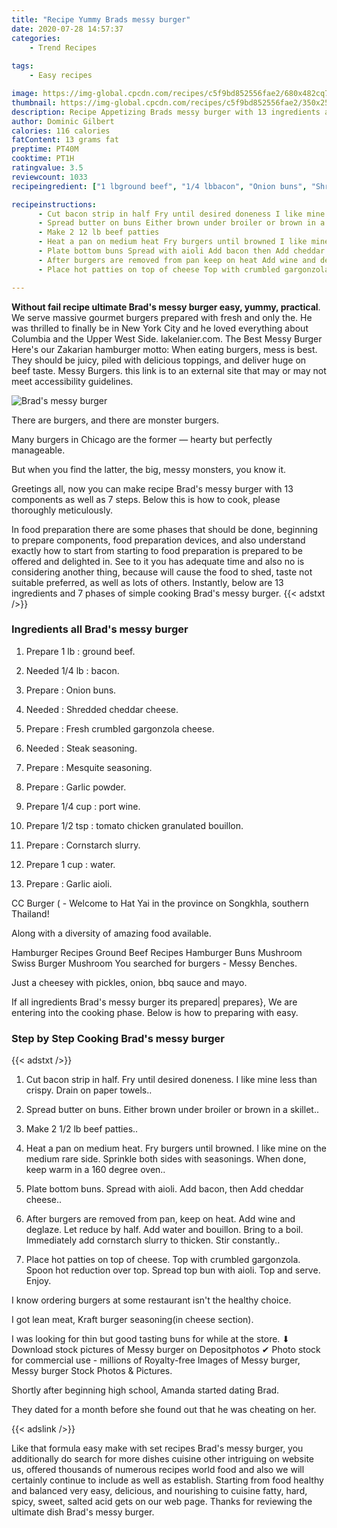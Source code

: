 ```yaml
---
title: "Recipe Yummy Brads messy burger"
date: 2020-07-28 14:57:37
categories:
    - Trend Recipes
    
tags:
    - Easy recipes

image: https://img-global.cpcdn.com/recipes/c5f9bd852556fae2/680x482cq70/brads-messy-burger-recipe-main-photo.jpg
thumbnail: https://img-global.cpcdn.com/recipes/c5f9bd852556fae2/350x250cq70/brads-messy-burger-recipe-main-photo.jpg
description: Recipe Appetizing Brads messy burger with 13 ingredients and 7 stages of easy cooking.
author: Dominic Gilbert
calories: 116 calories
fatContent: 13 grams fat
preptime: PT40M
cooktime: PT1H
ratingvalue: 3.5
reviewcount: 1033
recipeingredient: ["1 lbground beef", "1/4 lbbacon", "Onion buns", "Shredded cheddar cheese", "Fresh crumbled gargonzola cheese", "Steak seasoning", "Mesquite seasoning", "Garlic powder", "1/4 cupport wine", "1/2 tsptomato chicken granulated bouillon", "Cornstarch slurry", "1 cupwater", "Garlic aioli"]

recipeinstructions: 
      - Cut bacon strip in half Fry until desired doneness I like mine less than crispy Drain on paper towels 
      - Spread butter on buns Either brown under broiler or brown in a skillet 
      - Make 2 12 lb beef patties 
      - Heat a pan on medium heat Fry burgers until browned I like mine on the medium rare side Sprinkle both sides with seasonings When done keep warm in a 160 degree oven 
      - Plate bottom buns Spread with aioli Add bacon then Add cheddar cheese 
      - After burgers are removed from pan keep on heat Add wine and deglaze Let reduce by half Add water and bouillon Bring to a boil Immediately add cornstarch slurry to thicken Stir constantly 
      - Place hot patties on top of cheese Top with crumbled gargonzola Spoon hot reduction over top Spread top bun with aioli Top and serve Enjoy

---
```




**Without fail recipe ultimate Brad&#39;s messy burger easy, yummy, practical**. We serve massive gourmet burgers prepared with fresh and only the. He was thrilled to finally be in New York City and he loved everything about Columbia and the Upper West Side. lakelanier.com. The Best Messy Burger Here&#39;s our Zakarian hamburger motto: When eating burgers, mess is best. They should be juicy, piled with delicious toppings, and deliver huge on beef taste. Messy Burgers. this link is to an external site that may or may not meet accessibility guidelines.


![Brad&#39;s messy burger](https://img-global.cpcdn.com/recipes/c5f9bd852556fae2/680x482cq70/brads-messy-burger-recipe-main-photo.jpg "Brad&#39;s messy burger")



There are burgers, and there are monster burgers.

Many burgers in Chicago are the former — hearty but perfectly manageable.

But when you find the latter, the big, messy monsters, you know it.


Greetings all, now you can make recipe Brad&#39;s messy burger with 13 components as well as 7 steps. Below this is how to cook, please thoroughly meticulously.

In food preparation there are some phases that should be done, beginning to prepare components, food preparation devices, and also understand exactly how to start from starting to food preparation is prepared to be offered and delighted in. See to it you has adequate time and also no is considering another thing, because will cause the food to shed, taste not suitable preferred, as well as lots of others. Instantly, below are 13 ingredients and 7 phases of simple cooking Brad&#39;s messy burger.
{{< adstxt />}}

### Ingredients all Brad&#39;s messy burger


1. Prepare 1 lb : ground beef.

1. Needed 1/4 lb : bacon.

1. Prepare  : Onion buns.

1. Needed  : Shredded cheddar cheese.

1. Prepare  : Fresh crumbled gargonzola cheese.

1. Needed  : Steak seasoning.

1. Prepare  : Mesquite seasoning.

1. Prepare  : Garlic powder.

1. Prepare 1/4 cup : port wine.

1. Prepare 1/2 tsp : tomato chicken granulated bouillon.

1. Prepare  : Cornstarch slurry.

1. Prepare 1 cup : water.

1. Prepare  : Garlic aioli.


CC Burger ( - Welcome to Hat Yai in the province on Songkhla, southern Thailand!

Along with a diversity of amazing food available.

Hamburger Recipes Ground Beef Recipes Hamburger Buns Mushroom Swiss Burger Mushroom You searched for burgers - Messy Benches.

Just a cheesey with pickles, onion, bbq sauce and mayo.


If all ingredients Brad&#39;s messy burger its prepared| prepares}, We are entering into the cooking phase. Below is how to preparing with easy.

### Step by Step Cooking Brad&#39;s messy burger

{{< adstxt />}}


1. Cut bacon strip in half. Fry until desired doneness. I like mine less than crispy. Drain on paper towels..



1. Spread butter on buns. Either brown under broiler or brown in a skillet..



1. Make 2 1/2 lb beef patties..



1. Heat a pan on medium heat. Fry burgers until browned. I like mine on the medium rare side. Sprinkle both sides with seasonings. When done, keep warm in a 160 degree oven..



1. Plate bottom buns. Spread with aioli. Add bacon, then Add cheddar cheese..



1. After burgers are removed from pan, keep on heat. Add wine and deglaze. Let reduce by half. Add water and bouillon. Bring to a boil. Immediately add cornstarch slurry to thicken. Stir constantly..



1. Place hot patties on top of cheese. Top with crumbled gargonzola. Spoon hot reduction over top. Spread top bun with aioli. Top and serve. Enjoy.




I know ordering burgers at some restaurant isn&#39;t the healthy choice.

I got lean meat, Kraft burger seasoning(in cheese section).

I was looking for thin but good tasting buns for while at the store. ⬇ Download stock pictures of Messy burger on Depositphotos ✔ Photo stock for commercial use - millions of Royalty-free Images of Messy burger, Messy burger Stock Photos &amp; Pictures.

Shortly after beginning high school, Amanda started dating Brad.

They dated for a month before she found out that he was cheating on her.


{{< adslink />}}

Like that formula easy make with set recipes Brad&#39;s messy burger, you additionally do search for more dishes cuisine other intriguing on website us, offered thousands of numerous recipes world food and also we will certainly continue to include as well as establish. Starting from food healthy and balanced very easy, delicious, and nourishing to cuisine fatty, hard, spicy, sweet, salted acid gets on our web page. Thanks for reviewing the ultimate dish Brad&#39;s messy burger.
